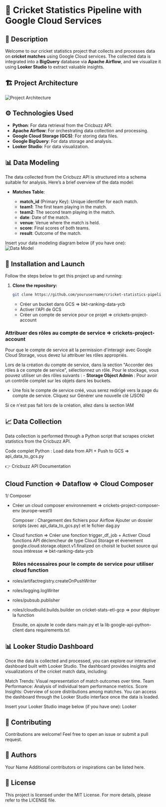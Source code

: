 # 🏏 Cricket Statistics Pipeline with Google Cloud Services

## 🌟 Description

Welcome to our cricket statistics project that collects and processes data on **cricket matches** using Google Cloud services. The collected data is integrated into a **BigQuery** database via **Apache Airflow**, and we visualize it using **Looker Studio** to extract valuable insights.

## 🏗️ Project Architecture

![Project Architecture](images/etl-architecture.png)

## ⚙️ Technologies Used

- **Python**: For data retrieval from the Cricbuzz API.
- **Apache Airflow**: For orchestrating data collection and processing.
- **Google Cloud Storage (GCS)**: For storing data files.
- **Google BigQuery**: For data storage and analysis.
- **Looker Studio**: For data visualization.

## 📊 Data Modeling

The data collected from the Cricbuzz API is structured into a schema suitable for analysis. Here’s a brief overview of the data model:

- **Matches Table**:

  - **match_id** (Primary Key): Unique identifier for each match.
  - **team1**: The first team playing in the match.
  - **team2**: The second team playing in the match.
  - **date**: Date of the match.
  - **venue**: Venue where the match is held.
  - **score**: Final scores of both teams.
  - **result**: Outcome of the match.

Insert your data modeling diagram below (if you have one):  
![Data Model](images/data_model.png)

## 🚀 Installation and Launch

Follow the steps below to get this project up and running:

1. **Clone the repository:**

   ```bash
   git clone https://github.com/yourusername/cricket-statistics-pipeline.git
   ```

   - Créer un bucket dans GCS => bkt-ranking-data-ycb
   - Activer l'API de GCS
   - Créer un compte de service pour ce projet => crickets-project-account

### Attribuer des rôles au compte de service ⇒ crickets-project-account

Pour que le compte de service ait la permission d'interagir avec Google Cloud Storage, vous devez lui attribuer les rôles appropriés.

Lors de la création du compte de service, dans la section "Accorder des rôles à ce compte de service", sélectionnez un rôle. Pour le stockage, vous pouvez utiliser un des rôles suivants : - **Storage Object Admin** : Pour avoir un contrôle complet sur les objets dans les buckets.

- Une fois le compte de service créé, vous serez redirigé vers la page du compte de service. Cliquez sur Générer une nouvelle clé (JSON)

Si ce n'est pas fait lors de la création, allez dans la section IAM

## 📈 Data Collection

Data collection is performed through a Python script that scrapes cricket statistics from the Cricbuzz API.

Code complet Python : Load data from API + Push to GCS => api_data_to_gcs.py

👉 Cricbuzz API Documentation

## Cloud Function => Dataflow => Cloud Composer

1/ Composer

- Créer un cloud composer environnement ⇒ crickets-project-composer-env (europe-west1)

  Composer : Chargement des fichiers pour Airflow
  Ajouter un dossier scripts (avec api_data_to_gcs.py) et le fichier dag.py

- Cloud function ⇒ Créer une fonction trigger_df_job + Activer Cloud functions API
  déclencheur de type Cloud Storage et évenement google.cloud.storage.object.v1.finalized
  on choisit le bucket source qui nous intéresse => bkt-ranking-data-ycb

  ### Rôles nécessaires pour le compte de service pour utiliser cloud function

- roles/artifactregistry.createOnPushWriter
- roles/logging.logWriter
- roles/pubsub.publisher
- roles/cloudbuild.builds.builder on cricket-stats-etl-gcp => pour déployer la function

  Ensuite, on ajoute le code dans main.py et la lib google-api-python-client dans requirements.txt

## 📊 Looker Studio Dashboard

Once the data is collected and processed, you can explore our interactive dashboard built with Looker Studio. The dashboard provides insights and visualizations of the cricket match data, including:

Match Trends: Visual representation of match outcomes over time.
Team Performance: Analysis of individual team performance metrics.
Score Insights: Overview of score distributions among matches.
You can access the dashboard through the Looker Studio interface once the data is loaded.

Insert your Looker Studio image below (if you have one):
Looker

## 🤝 Contributing

Contributions are welcome! Feel free to open an issue or submit a pull request.

## 👤 Authors

Your Name
Additional contributors or inspirations can be listed here.

## 📝 License

This project is licensed under the MIT License. For more details, please refer to the LICENSE file.
